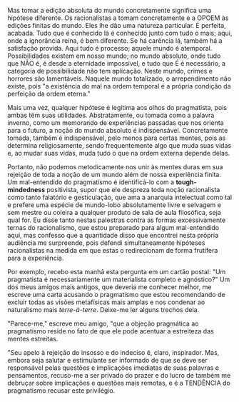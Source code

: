 Mas tomar a edição absoluta do mundo concretamente significa uma hipótese diferente. Os racionalistas a tomam concretamente e a OPOEM às edições finitas do mundo. Eles lhe dão uma natureza particular. É perfeita, acabada. Tudo que é conhecido lá é conhecido junto com tudo o mais; aqui, onde a ignorância reina, é bem diferente. Se há carência lá, também há a satisfação provida. Aqui tudo é processo; aquele mundo é atemporal. Possibilidades existem em nosso mundo; no mundo absoluto, onde tudo que NÃO é, é desde a eternidade impossível, e tudo que É é necessário, a categoria de possibilidade não tem aplicação. Neste mundo, crimes e horrores são lamentáveis. Naquele mundo totalizado, o arrependimento não existe, pois "a existência do mal na ordem temporal é a própria condição da perfeição da ordem eterna."

Mais uma vez, qualquer hipótese é legítima aos olhos do pragmatista, pois ambas têm suas utilidades. Abstratamente, ou tomada como a palavra inverno, como um memorando de experiências passadas que nos orienta para o futuro, a noção do mundo absoluto é indispensável. Concretamente tomada, também é indispensável, pelo menos para certas mentes, pois as determina religiosamente, sendo frequentemente algo que muda suas vidas e, ao mudar suas vidas, muda tudo o que na ordem externa depende delas.

Portanto, não podemos metodicamente nos unir às mentes duras em sua rejeição de toda a noção de um mundo além de nossa experiência finita. Um mal-entendido do pragmatismo é identificá-lo com a **tough-mindedness** positivista, supor que ele despreza toda noção racionalista como tanto falatório e gesticulação, que ama a anarquia intelectual como tal e prefere uma espécie de mundo-lobo absolutamente livre e selvagem e sem mestre ou coleira a qualquer produto de sala de aula filosófica, seja qual for. Eu disse tanto nestas palestras contra as formas excessivamente ternas do racionalismo, que estou preparado para algum mal-entendido aqui, mas confesso que a quantidade disso que encontrei nesta própria audiência me surpreende, pois defendi simultaneamente hipóteses racionalistas na medida em que estas o redirecionam de forma frutífera para a experiência.

Por exemplo, recebo esta manhã esta pergunta em um cartão postal: "Um pragmatista é necessariamente um materialista completo e agnóstico?" Um dos meus amigos mais antigos, que deveria me conhecer melhor, me escreve uma carta acusando o pragmatismo que estou recomendando de excluir todas as visões metafísicas mais amplas e nos condenar ao naturalismo mais _terre-à-terre_. Deixe-me ler alguns trechos dela.

"Parece-me," escreve meu amigo, "que a objeção pragmática ao pragmatismo reside no fato de que ele pode acentuar a estreiteza das mentes estreitas.

"Seu apelo à rejeição do insosso e do indeciso é, claro, inspirador. Mas, embora seja salutar e estimulante ser informado de que se deve ser responsável pelas questões e implicações imediatas de suas palavras e pensamentos, recuso-me a ser privado do prazer e do lucro de também me debruçar sobre implicações e questões mais remotas, e é a TENDÊNCIA do pragmatismo recusar este privilégio.